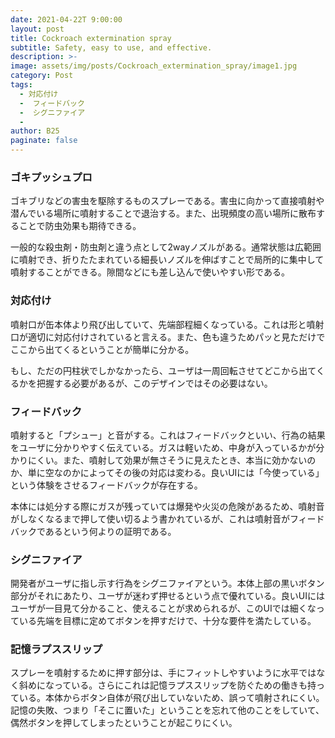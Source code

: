 ```yaml
---
date: 2021-04-22T 9:00:00
layout: post
title: Cockroach extermination spray
subtitle: Safety, easy to use, and effective.
description: >-
image: assets/img/posts/Cockroach_extermination_spray/image1.jpg
category: Post
tags: 
  - 対応付け
  -  フィードバック
  -  シグニファイア
  - 
author: B25
paginate: false
---
```


### ゴキプッシュプロ
ゴキブリなどの害虫を駆除するものスプレーである。害虫に向かって直接噴射や潜んでいる場所に噴射することで退治する。また、出現頻度の高い場所に散布することで防虫効果も期待できる。

一般的な殺虫剤・防虫剤と違う点として2wayノズルがある。通常状態は広範囲に噴射でき、折りたたまれている細長いノズルを伸ばすことで局所的に集中して噴射することができる。隙間などにも差し込んで使いやすい形である。

### 対応付け
噴射口が缶本体より飛び出していて、先端部程細くなっている。これは形と噴射口が適切に対応付けされていると言える。また、色も違うためパッと見ただけでここから出てくるということが簡単に分かる。

もし、ただの円柱状でしかなかったら、ユーザは一周回転させてどこから出てくるかを把握する必要があるが、このデザインではその必要はない。

### フィードバック
噴射すると「プシュー」と音がする。これはフィードバックといい、行為の結果をユーザに分かりやすく伝えている。ガスは軽いため、中身が入っているかが分かりにくい。また、噴射して効果が無さそうに見えたとき、本当に効かないのか、単に空なのかによってその後の対応は変わる。良いUIには「今使っている」という体験をさせるフィードバックが存在する。

本体には処分する際にガスが残っていては爆発や火災の危険があるため、噴射音がしなくなるまで押して使い切るよう書かれているが、これは噴射音がフィードバックであるという何よりの証明である。

### シグニファイア
 開発者がユーザに指し示す行為をシグニファイアという。本体上部の黒いボタン部分がそれにあたり、ユーザが迷わず押せるという点で優れている。良いUIにはユーザが一目見て分かること、使えることが求められるが、このUIでは細くなっている先端を目標に定めてボタンを押すだけで、十分な要件を満たしている。

### 記憶ラプススリップ
 スプレーを噴射するために押す部分は、手にフィットしやすいように水平ではなく斜めになっている。さらにこれは記憶ラプススリップを防ぐための働きも持っている。本体からボタン自体が飛び出していないため、誤って噴射されにくい。記憶の失敗、つまり「そこに置いた」ということを忘れて他のことをしていて、偶然ボタンを押してしまったということが起こりにくい。
